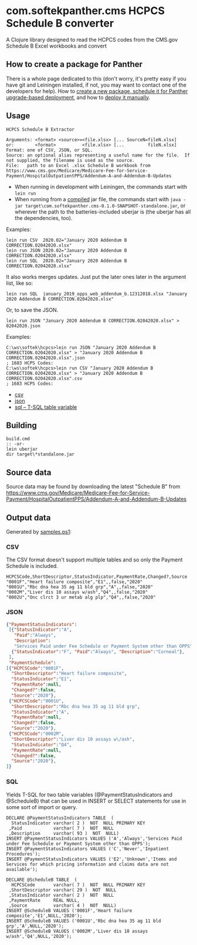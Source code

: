 # com.softekpanther.cms HCPCS Schedule B converter

A Clojure library designed to read the HCPCS codes from the CMS.gov Schedule B Excel workbooks and convert

## How to create a package for Panther

There is a whole page dedicated to this (don't worry, it's pretty easy if you have git and Leiningen installed, if not, you may want to contact one of the developers for help).  How to [create a new package, schedule it for Panther upgrade-based deployment](./Panther.md#create-new-package), and how to [deploy it manually](./Panther.md#deploy-a-package-wo-software-upgrade).

## Usage

```
HCPCS Schedule B Extractor

Arguments: <format> <source>=<file.xlsx> [... SourceN=fileN.xlsx]
or:        <format>          <file.xlsx> [...         fileN.xlsx]
Format: one of CSV, JSON, or SQL.
Source: an optional alias representing a useful name for the file.  If not supplied, the filename is used as the source.
File:   path to an Excel .xlsx Schedule B workbook from
https://www.cms.gov/Medicare/Medicare-Fee-for-Service-Payment/HospitalOutpatientPPS/Addendum-A-and-Addendum-B-Updates
```

* When running in development with Leiningen, the commands start with `lein run`
* When running from a [compiled](#building) jar file, the commands start with `java -jar target\com.softekpanther.cms-0.1.0-SNAPSHOT-standalone.jar`, or wherever the path to the batteries-included uberjar is (the uberjar has all the dependencies, too).

Examples:

    lein run CSV  2020.02="January 2020 Addendum B CORRECTION.02042020.xlsx"
    lein run JSON 2020.02="January 2020 Addendum B CORRECTION.02042020.xlsx"
    lein run SQL  2020.02="January 2020 Addendum B CORRECTION.02042020.xlsx"

It also works merges updates.  Just put the later ones later in the argument list, like so:

    lein run SQL  january_2019_opps_web_addendum_b.12312018.xlsx "January 2020 Addendum B CORRECTION.02042020.xlsx"

Or, to save the JSON.

    lein run JSON "January 2020 Addendum B CORRECTION.02042020.xlsx" > 02042020.json

Examples:

    C:\ws\softek\hcpcs>lein run JSON "January 2020 Addendum B CORRECTION.02042020.xlsx" > "January 2020 Addendum B CORRECTION.02042020.xlsx".json
    ; 1683 HCPS Codes:
    C:\ws\softek\hcpcs>lein run CSV "January 2020 Addendum B CORRECTION.02042020.xlsx" > "January 2020 Addendum B CORRECTION.02042020.xlsx".csv
    ; 1683 HCPS Codes:

* [csv](January%202020%20Addendum%20B%20CORRECTION.02042020.xlsx.csv)
* [json](January%202020%20Addendum%20B%20CORRECTION.02042020.xlsx.json)
* [sql – T-SQL table variable](January%202020%20Addendum%20B%20CORRECTION.02042020.xlsx.sql)


## Building

    build.cmd
    :: -or-
    lein uberjar
    dir target\*standalone.jar

## Source data

Source data may be found by downloading the latest "Schedule B" from https://www.cms.gov/Medicare/Medicare-Fee-for-Service-Payment/HospitalOutpatientPPS/Addendum-A-and-Addendum-B-Updates

## Output data

Generated by [samples.ps1](samples.ps1):

### CSV

The CSV format doesn't support multiple tables and so only the Payment Schedule is included.

```csv
HCPCSCode,ShortDescriptor,StatusIndicator,PaymentRate,Changed?,Source
"0001F","Heart failure composite","E1",,false,"2020"
"0001U","Rbc dna hea 35 ag 11 bld grp","A",,false,"2020"
"0002M","Liver dis 10 assays w/ash","Q4",,false,"2020"
"0002U","Onc clrct 3 ur metab alg plp","Q4",,false,"2020"
```

### JSON

```json
{"PaymentStatusIndicators":
 [{"StatusIndicator":"A",
   "Paid":"Always",
   "Description":
   "Services Paid under Fee Schedule or Payment System other than OPPS"},
  {"StatusIndicator":"F", "Paid":"Always", "Description":"Corneal"},
 ],
 "PaymentSchedule":
[{"HCPCSCode":"0001F",
  "ShortDescriptor":"Heart failure composite",
  "StatusIndicator":"E1",
  "PaymentRate":null,
  "Changed?":false,
  "Source":"2020"},
 {"HCPCSCode":"0001U",
  "ShortDescriptor":"Rbc dna hea 35 ag 11 bld grp",
  "StatusIndicator":"A",
  "PaymentRate":null,
  "Changed?":false,
  "Source":"2020"},
 {"HCPCSCode":"0002M",
  "ShortDescriptor":"Liver dis 10 assays w\/ash",
  "StatusIndicator":"Q4",
  "PaymentRate":null,
  "Changed?":false,
  "Source":"2020"},
]}
```

### SQL

Yields T-SQL for two table variables (@PaymentStatusIndicators and @ScheduleB) that can be used in INSERT or SELECT statements for use in some sort of import or query.

```T-SQL
DECLARE @PaymentStatusIndicators TABLE  (
  StatusIndicator varchar( 2 )  NOT  NULL PRIMARY KEY
 ,Paid            varchar( 7 )  NOT  NULL
 ,Description     varchar( 93 )  NOT  NULL)
INSERT @PaymentStatusIndicators VALUES ('A','Always','Services Paid under Fee Schedule or Payment System other than OPPS');
INSERT @PaymentStatusIndicators VALUES ('C','Never','Inpatient Procedures');
INSERT @PaymentStatusIndicators VALUES ('E2','Unknown','Items and Services for which pricing information and claims data are not available');

DECLARE @ScheduleB TABLE  (
  HCPCSCode       varchar( 7 )  NOT  NULL PRIMARY KEY
 ,ShortDescriptor varchar( 29 )  NOT  NULL
 ,StatusIndicator varchar( 2 )  NOT  NULL
 ,PaymentRate     REAL NULL,
 ,Source          varchar( 4 )  NOT  NULL)
INSERT @ScheduleB VALUES ('0001F','Heart failure composite','E1',NULL,'2020');
INSERT @ScheduleB VALUES ('0001U','Rbc dna hea 35 ag 11 bld grp','A',NULL,'2020');
INSERT @ScheduleB VALUES ('0002M','Liver dis 10 assays w/ash','Q4',NULL,'2020');
```
